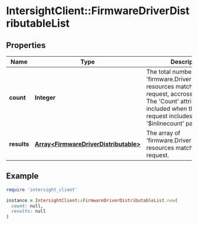 # IntersightClient::FirmwareDriverDistributableList

## Properties

| Name | Type | Description | Notes |
| ---- | ---- | ----------- | ----- |
| **count** | **Integer** | The total number of &#39;firmware.DriverDistributable&#39; resources matching the request, accross all pages. The &#39;Count&#39; attribute is included when the HTTP GET request includes the &#39;$inlinecount&#39; parameter. | [optional] |
| **results** | [**Array&lt;FirmwareDriverDistributable&gt;**](FirmwareDriverDistributable.md) | The array of &#39;firmware.DriverDistributable&#39; resources matching the request. | [optional] |

## Example

```ruby
require 'intersight_client'

instance = IntersightClient::FirmwareDriverDistributableList.new(
  count: null,
  results: null
)
```

